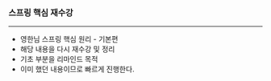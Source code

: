 ### 스프링 핵심 재수강

---

- 영한님 스프링 핵심 원리 - 기본편
- 해당 내용을 다시 재수강 및 정리
- 기초 부분을 리마인드 목적
- 이미 했던 내용이므로 빠르게 진행한다.